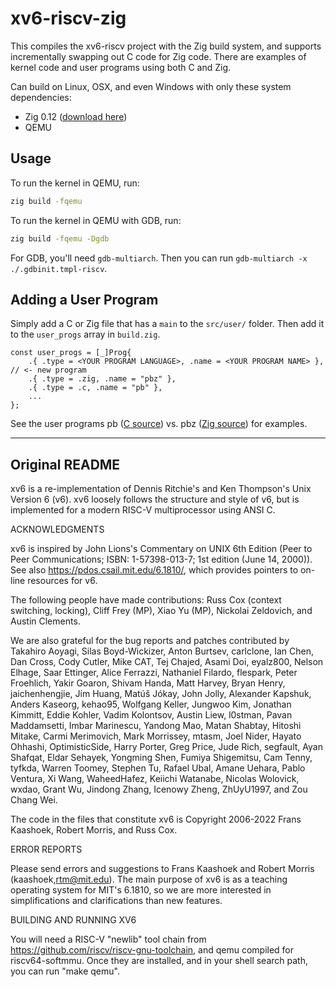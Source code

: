 # xv6-riscv-zig

This compiles the xv6-riscv project with the Zig build system, and supports incrementally swapping out C code for Zig code.
There are examples of kernel code and user programs using both C and Zig.

Can build on Linux, OSX, and even Windows with only these system dependencies:
- Zig 0.12 ([download here](https://ziglang.org/download))
- QEMU

## Usage

To run the kernel in QEMU, run: 
```bash
zig build -fqemu
```

To run the kernel in QEMU with GDB, run:
```bash
zig build -fqemu -Dgdb
```
For GDB, you'll need `gdb-multiarch`.
Then you can run `gdb-multiarch -x ./.gdbinit.tmpl-riscv`.

## Adding a User Program

Simply add a C or Zig file that has a `main` to the `src/user/` folder.
Then add it to the `user_progs` array in `build.zig`. 
```zig
const user_progs = [_]Prog{
    .{ .type = <YOUR PROGRAM LANGUAGE>, .name = <YOUR PROGRAM NAME> }, // <- new program
    .{ .type = .zig, .name = "pbz" },
    .{ .type = .c, .name = "pb" },
    ...
};
```
See the user programs pb ([C source](https://github.com/candrewlee14/xv6-riscv-zig/blob/main/src/user/pb.c)) vs. pbz ([Zig source](https://github.com/candrewlee14/xv6-riscv-zig/blob/main/src/user/pbz.zig)) for examples. 

---

## Original README

xv6 is a re-implementation of Dennis Ritchie's and Ken Thompson's Unix
Version 6 (v6).  xv6 loosely follows the structure and style of v6,
but is implemented for a modern RISC-V multiprocessor using ANSI C.

ACKNOWLEDGMENTS

xv6 is inspired by John Lions's Commentary on UNIX 6th Edition (Peer
to Peer Communications; ISBN: 1-57398-013-7; 1st edition (June 14,
2000)).  See also https://pdos.csail.mit.edu/6.1810/, which provides
pointers to on-line resources for v6.

The following people have made contributions: Russ Cox (context switching,
locking), Cliff Frey (MP), Xiao Yu (MP), Nickolai Zeldovich, and Austin
Clements.

We are also grateful for the bug reports and patches contributed by
Takahiro Aoyagi, Silas Boyd-Wickizer, Anton Burtsev, carlclone, Ian
Chen, Dan Cross, Cody Cutler, Mike CAT, Tej Chajed, Asami Doi,
eyalz800, Nelson Elhage, Saar Ettinger, Alice Ferrazzi, Nathaniel
Filardo, flespark, Peter Froehlich, Yakir Goaron, Shivam Handa, Matt
Harvey, Bryan Henry, jaichenhengjie, Jim Huang, Matúš Jókay, John
Jolly, Alexander Kapshuk, Anders Kaseorg, kehao95, Wolfgang Keller,
Jungwoo Kim, Jonathan Kimmitt, Eddie Kohler, Vadim Kolontsov, Austin
Liew, l0stman, Pavan Maddamsetti, Imbar Marinescu, Yandong Mao, Matan
Shabtay, Hitoshi Mitake, Carmi Merimovich, Mark Morrissey, mtasm, Joel
Nider, Hayato Ohhashi, OptimisticSide, Harry Porter, Greg Price, Jude
Rich, segfault, Ayan Shafqat, Eldar Sehayek, Yongming Shen, Fumiya
Shigemitsu, Cam Tenny, tyfkda, Warren Toomey, Stephen Tu, Rafael Ubal,
Amane Uehara, Pablo Ventura, Xi Wang, WaheedHafez, Keiichi Watanabe,
Nicolas Wolovick, wxdao, Grant Wu, Jindong Zhang, Icenowy Zheng,
ZhUyU1997, and Zou Chang Wei.


The code in the files that constitute xv6 is
Copyright 2006-2022 Frans Kaashoek, Robert Morris, and Russ Cox.

ERROR REPORTS

Please send errors and suggestions to Frans Kaashoek and Robert Morris
(kaashoek,rtm@mit.edu).  The main purpose of xv6 is as a teaching
operating system for MIT's 6.1810, so we are more interested in
simplifications and clarifications than new features.

BUILDING AND RUNNING XV6

You will need a RISC-V "newlib" tool chain from
https://github.com/riscv/riscv-gnu-toolchain, and qemu compiled for
riscv64-softmmu.  Once they are installed, and in your shell
search path, you can run "make qemu".
